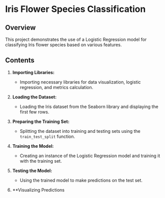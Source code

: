 # Iris Flower Species Classification

## Overview

This project demonstrates the use of a Logistic Regression model for classifying Iris flower species based on various features.

## Contents

1. **Importing Libraries:**
   - Importing necessary libraries for data visualization, logistic regression, and metrics calculation.

2. **Loading the Dataset:**
   - Loading the Iris dataset from the Seaborn library and displaying the first few rows.

3. **Preparing the Training Set:**
   - Splitting the dataset into training and testing sets using the `train_test_split` function.

4. **Training the Model:**
   - Creating an instance of the Logistic Regression model and training it with the training set.

5. **Testing the Model:**
   - Using the trained model to make predictions on the test set.

6. **Visualizing Predictions
